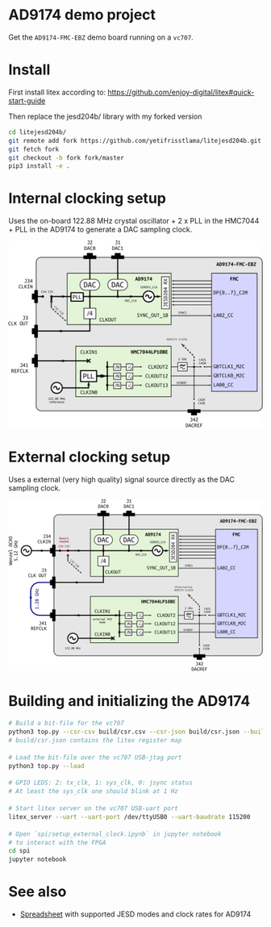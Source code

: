 # AD9174 demo project
Get the `AD9174-FMC-EBZ` demo board running on a `vc707`.

# Install
  First install litex according to:
  https://github.com/enjoy-digital/litex#quick-start-guide

  Then replace the jesd204b/ library with my forked version

  ```bash
  cd litejesd204b/
  git remote add fork https://github.com/yetifrisstlama/litejesd204b.git
  git fetch fork
  git checkout -b fork fork/master
  pip3 install -e .
  ```

# Internal clocking setup
Uses the on-board 122.88 MHz crystal oscillator + 2 x PLL in the HMC7044 + PLL in the AD9174 to generate a DAC sampling clock.

![on-board clocking](doc/dac_clocking_int.png)

# External clocking setup
Uses a external (very high quality) signal source directly as the DAC sampling clock.

![external clocking](doc/dac_clocking_ext.png)

# Building and initializing the AD9174

```bash
# Build a bit-file for the vc707
python3 top.py --csr-csv build/csr.csv --csr-json build/csr.json --build
# build/csr.json contains the litex register map

# Load the bit-file over the vc707 USB-jtag port
python3 top.py --load

# GPIO LEDS: 2: tx_clk, 1: sys_clk, 0: jsync status
# At least the sys_clk one should blink at 1 Hz

# Start litex server on the vc707 USB-uart port
litex_server --uart --uart-port /dev/ttyUSB0 --uart-baudrate 115200

# Open `spi/setup_external_clock.ipynb` in jupyter notebook
# to interact with the FPGA
cd spi
jupyter notebook
```

# See also
  * [Spreadsheet](https://docs.google.com/spreadsheets/d/1F6s6cVM1Lo6IOUgZoq9xm0ueGYkePZFeD96N0-kPR9o/edit#gid=0) with supported JESD modes and clock rates for AD9174
